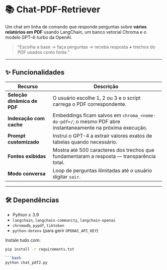 # 📚 Chat-PDF-Retriever

Um chat em linha de comando que responde perguntas sobre **vários relatórios em PDF** usando LangChain, um banco vetorial Chroma e o modelo GPT-4-turbo da OpenAI.

> “Escolha a base → faça perguntas → receba resposta **+** trechos do PDF usados como fonte.”

---

## ✨ Funcionalidades

| Recurso | Descrição |
|---------|-----------|
| **Seleção dinâmica de PDF** | O usuário escolhe 1, 2 ou 3 e o script carrega o PDF correspondente. |
| **Indexação com cache** | Embeddings ficam salvos em `chroma_<nome-do-pdf>/`; o mesmo PDF abre instantaneamente na próxima execução. |
| **Prompt customizado** | Instrui o GPT-4 a extrair valores exatos de tabelas quando necessário. |
| **Fontes exibidas** | Mostra até 500 caracteres dos trechos que fundamentaram a resposta — transparência total. |
| **Modo conversa** | Loop de perguntas ilimitadas até o usuário digitar `sair`. |

---

## 🛠️ Dependências

- Python ≥ 3.9  
- `langchain`, `langchain-community`, `langchain-openai`  
- `chromadb`, `pypdf`, `tiktoken`  
- `python-dotenv` (para gerir `OPENAI_API_KEY`)

Instale tudo com:

```bash
pip install -r requirements.txt

```bash
python chat_pdf2.py

